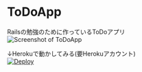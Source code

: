# ToDoApp
Railsの勉強のために作っているToDoアプリ  
![Screenshot of ToDoApp](https://raw.github.com/asakura-dev/ToDoApp/master/ss.png)

↓Herokuで動かしてみる(要Herokuアカウント)  
[![Deploy](https://www.herokucdn.com/deploy/button.png)](https://heroku.com/deploy)